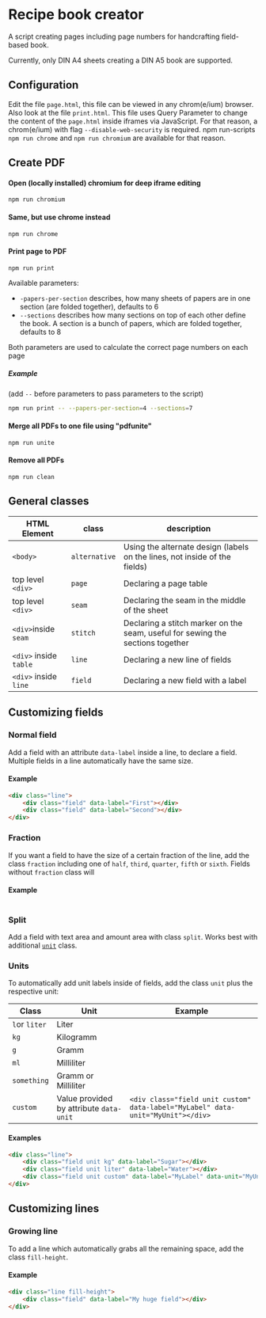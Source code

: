 # Recipe book creator

A script creating pages including page numbers for handcrafting field-based book.

Currently, only DIN A4 sheets creating a DIN A5 book are supported.

## Configuration

Edit the file `page.html`, this file can be viewed in any chrom(e/ium) browser. Also look at the file `print.html`. This file uses Query Parameter to change the content of the `page.html` inside iframes via JavaScript. For that reason, a chrom(e/ium) with flag `--disable-web-security` is required. npm run-scripts `npm run chrome` and `npm run chromium` are available for that reason.

## Create PDF

#### Open (locally installed) chromium for deep iframe editing

`npm run chromium`

#### Same, but use chrome instead
`npm run chrome`

#### Print page to PDF

`npm run print`

Available parameters: 

* `-papers-per-section` describes, how many sheets of papers are in one section (are folded together), defaults to 6
* `--sections` describes how many sections on top of each other define the book. A section is a bunch of papers, which are folded together, defaults to 8

Both parameters are used to calculate the correct page numbers on each page

##### Example

(add `--` before parameters to pass parameters to the script)

```bash
npm run print -- --papers-per-section=4 --sections=7
```

#### Merge all PDFs to one file using "pdfunite"

`npm run unite`

#### Remove all PDFs

`npm run clean`

## General classes

| HTML Element | class | description
|-|-|-
| `<body>` | `alternative` | Using the alternate design (labels on the lines, not inside of the fields)
| top level `<div>` | `page` | Declaring a page table
| top level `<div>` | `seam` | Declaring the seam in the middle of the sheet
| `<div>`inside `seam` | `stitch` | Declaring a stitch marker on the seam, useful for sewing the sections together
| `<div>` inside `table` | `line` | Declaring a new line of fields
| `<div>` inside `line` | `field` | Declaring a new field with a label

## Customizing fields

### Normal field

Add a field with an attribute `data-label` inside a line, to declare a field. Multiple fields in a line automatically have the same size.

#### Example
```html
<div class="line">
	<div class="field" data-label="First"></div>
	<div class="field" data-label="Second"></div>	
</div>
```

### Fraction

If you want a field to have the size of a certain fraction of the line, add the class `fraction` including one of `half`, `third`, `quarter`, `fifth` or `sixth`. Fields without `fraction` class will 

#### Example

```html

```

### Split

Add a field with text area and amount area with class `split`. Works best with additional [`unit`](#units) class.

### Units

To automatically add unit labels inside of fields, add the class `unit` plus the respective unit:

| Class | Unit | Example
|-|-|-
| `l`or `liter` | Liter | 
`kg` | Kilogramm |
`g` | Gramm | 
`ml` | Milliliter | 
`something` | Gramm or Milliliter
`custom` | Value provided by attribute `data-unit` | `<div class="field unit custom" data-label="MyLabel" data-unit="MyUnit"></div>`

#### Examples
```html
<div class="line">
	<div class="field unit kg" data-label="Sugar"></div>
	<div class="field unit liter" data-label="Water"></div>
	<div class="field unit custom" data-label="MyLabel" data-unit="MyUnit"></div>
</div>
```

## Customizing lines

### Growing line

To add a line which automatically grabs all the remaining space, add the class `fill-height`.

#### Example
```html
<div class="line fill-height">
	<div class="field" data-label="My huge field"></div>
</div>
```
